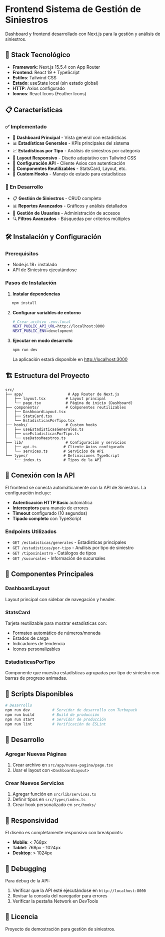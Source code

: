 # Frontend Sistema de Gestión de Siniestros

Dashboard y frontend desarrollado con Next.js para la gestión y análisis de siniestros.

## 🚀 Stack Tecnológico

- **Framework**: Next.js 15.5.4 con App Router
- **Frontend**: React 19 + TypeScript
- **Estilos**: Tailwind CSS
- **Estado**: useState local (sin estado global)
- **HTTP**: Axios configurado
- **Iconos**: React Icons (Feather Icons)

## 📋 Características

### ✅ Implementado
- 🎨 **Dashboard Principal** - Vista general con estadísticas
- 📊 **Estadísticas Generales** - KPIs principales del sistema
- 📈 **Estadísticas por Tipo** - Análisis de siniestros por categoría
- 🎯 **Layout Responsivo** - Diseño adaptativo con Tailwind CSS
- 🔧 **Configuración API** - Cliente Axios con autenticación
- 📱 **Componentes Reutilizables** - StatsCard, Layout, etc.
- 🔗 **Custom Hooks** - Manejo de estado para estadísticas

### 🚧 En Desarrollo
- 📋 **Gestión de Siniestros** - CRUD completo
- 📊 **Reportes Avanzados** - Gráficos y análisis detallados
- 👥 **Gestión de Usuarios** - Administración de accesos
- 🔍 **Filtros Avanzados** - Búsquedas por criterios múltiples

## 🛠️ Instalación y Configuración

### Prerequisitos
- Node.js 18+ instalado
- API de Siniestros ejecutándose

### Pasos de Instalación

1. **Instalar dependencias**

```bash
   npm install
   ```

2. **Configurar variables de entorno**
   ```bash
   # Crear archivo .env.local
   NEXT_PUBLIC_API_URL=http://localhost:8000
   NEXT_PUBLIC_ENV=development
   ```

3. **Ejecutar en modo desarrollo**
   ```bash
   npm run dev
   ```
   
   La aplicación estará disponible en [http://localhost:3000](http://localhost:3000)

## 🏗️ Estructura del Proyecto

```
src/
├── app/                    # App Router de Next.js
│   ├── layout.tsx         # Layout principal
│   └── page.tsx           # Página de inicio (Dashboard)
├── components/            # Componentes reutilizables
│   ├── DashboardLayout.tsx
│   ├── StatsCard.tsx
│   └── EstadisticasPorTipo.tsx
├── hooks/                 # Custom hooks
│   ├── useEstadisticasGenerales.ts
│   ├── useEstadisticasPorTipo.ts
│   └── useDatosMaestros.ts
├── lib/                   # Configuración y servicios
│   ├── api.ts            # Cliente Axios configurado
│   └── services.ts       # Servicios de API
└── types/                # Definiciones TypeScript
    └── index.ts          # Tipos de la API
```

## 🔌 Conexión con la API

El frontend se conecta automáticamente con la API de Siniestros. La configuración incluye:

- **Autenticación HTTP Basic** automática
- **Interceptors** para manejo de errores
- **Timeout** configurado (10 segundos)
- **Tipado completo** con TypeScript

### Endpoints Utilizados
- `GET /estadisticas/generales` - Estadísticas principales
- `GET /estadisticas/por-tipo` - Análisis por tipo de siniestro
- `GET /tiposiniestro` - Catálogos de tipos
- `GET /sucursales` - Información de sucursales

## 🎨 Componentes Principales

### DashboardLayout
Layout principal con sidebar de navegación y header.

### StatsCard
Tarjeta reutilizable para mostrar estadísticas con:
- Formateo automático de números/moneda
- Estados de carga
- Indicadores de tendencia
- Iconos personalizables

### EstadisticasPorTipo
Componente que muestra estadísticas agrupadas por tipo de siniestro con barras de progreso animadas.

## 🔧 Scripts Disponibles

```bash
# Desarrollo
npm run dev          # Servidor de desarrollo con Turbopack
npm run build        # Build de producción
npm run start        # Servidor de producción
npm run lint         # Verificación de ESLint
```

## 🚀 Desarrollo

### Agregar Nuevas Páginas
1. Crear archivo en `src/app/nueva-pagina/page.tsx`
2. Usar el layout con `<DashboardLayout>`

### Crear Nuevos Servicios
1. Agregar función en `src/lib/services.ts`
2. Definir tipos en `src/types/index.ts`
3. Crear hook personalizado en `src/hooks/`

## 📱 Responsividad

El diseño es completamente responsivo con breakpoints:
- **Mobile**: < 768px
- **Tablet**: 768px - 1024px  
- **Desktop**: > 1024px

## 🐛 Debugging

Para debug de la API:
1. Verificar que la API esté ejecutándose en `http://localhost:8000`
2. Revisar la consola del navegador para errores
3. Verificar la pestaña Network en DevTools

## 📄 Licencia

Proyecto de demostración para gestión de siniestros.
